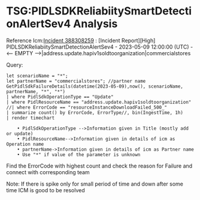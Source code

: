 # TSG:PIDLSDKReliabiitySmartDetectionAlertSev4 Analysis

Reference Icm:[Incident 388308259](https://icmcdn.akamaized.net/imp/v3/incidents/details/388308259/home) : [Incident Report][High] PIDLSDKReliabiitySmartDetectionAlertSev4 - 2023-05-09 12:00:00 (UTC) - <-- EMPTY -->|address.update.hapiv1soldtoorganization|commercialstores

Query:
```
let scenarioName = "*";
let partnerName = "commercialstores"; //partner name
GetPidlSdkFailureDetails(datetime(2023-05-09),now(), scenarioName, partnerName, "*", "*")
| where PidlSdkOperationType == "Update" 
| where PidlResourceName == "address.update.hapiv1soldtoorganization"
//| where ErrorCode == "resourceInstanceDownloadFailed_500_"
| summarize count() by ErrorCode, ErrorType//, bin(IngestTime, 1h)
| render timechart

    • PidlSdkOperationType -->Information given in Title (mostly add or update)
    • PidlResourceName-->Information given in details of icm as Operation name
    • partnerName->Information given in details of icm as Partner name
    • Use "*" if value of the parameter is unknown
```    


Find the ErrorCode with highest count and check the reason for Failure and connect with corresponding team

Note:
If there is spike only for small period of time  and down after some time ICM is good to be resolved
